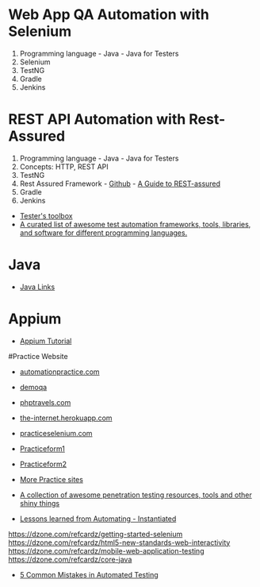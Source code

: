 # Web App QA Automation with Selenium

1. Programming language - Java - Java for Testers 
2. Selenium 
3. TestNG
4. Gradle
5. Jenkins

# REST API Automation with Rest-Assured
1. Programming language - Java - Java for Testers 
2. Concepts: HTTP, REST API
3. TestNG
4. Rest Assured Framework - [Github](https://github.com/rest-assured/rest-assured) - [A Guide to REST-assured](http://www.baeldung.com/rest-assured-tutorial)
5. Gradle
6. Jenkins
 

* [Tester's toolbox](http://awesome-testing.blogspot.com/2016/04/testers-toolbox-alternative-guide.html)
* [A curated list of awesome test automation frameworks, tools, libraries, and software for different programming languages.](https://github.com/atinfo/awesome-test-automation)

# Java
* [Java Links](https://github.com/Vedenin/useful-java-links/)

# Appium
* [Appium Tutorial](http://toolsqa.com/mobile-automation/appium/appium-tutorial/)


#Practice Website
* [automationpractice.com](http://automationpractice.com/)
* [demoqa](http://demoqa.com/)
* [phptravels.com](http://phptravels.com/demo/)
* [the-internet.herokuapp.com](http://the-internet.herokuapp.com/)
* [practiceselenium.com](http://www.practiceselenium.com/)
* [Practiceform1](http://www.seleniumframework.com/Practiceform/)
* [Practiceform2](http://toolsqa.com/automation-practice-form/)
* [More Practice sites](http://www.techbeamers.com/websites-to-practice-selenium-webdriver-online/)


* [A collection of awesome penetration testing resources, tools and other shiny things](https://github.com/enaqx/awesome-pentest)



* [Lessons learned from Automating - Instantiated](http://blog.eviltester.com/2016/09/lessons-learned-from-automating.html)

https://dzone.com/refcardz/getting-started-selenium
https://dzone.com/refcardz/html5-new-standards-web-interactivity
https://dzone.com/refcardz/mobile-web-application-testing
https://dzone.com/refcardz/core-java


* [5 Common Mistakes in Automated Testing](https://dzone.com/articles/common-mistakes-in-automation-testing)
